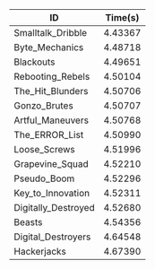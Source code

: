 |ID|Time(s)|
|-|-|
|Smalltalk_Dribble|4.43367|
|Byte_Mechanics|4.48718|
|Blackouts|4.49651|
|Rebooting_Rebels|4.50104|
|The_Hit_Blunders|4.50706|
|Gonzo_Brutes|4.50707|
|Artful_Maneuvers|4.50768|
|The_ERROR_List|4.50990|
|Loose_Screws|4.51996|
|Grapevine_Squad|4.52210|
|Pseudo_Boom|4.52296|
|Key_to_Innovation|4.52311|
|Digitally_Destroyed|4.52680|
|Beasts|4.54356|
|Digital_Destroyers|4.64548|
|Hackerjacks|4.67390|
